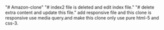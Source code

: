 "# Amazon-clone"
"# index2 file is deleted and edit index file."
"# delete extra content and update this file."
add responsive file and this clone is responsive use media query.and make this clone only use pure html-5 and css-3.
